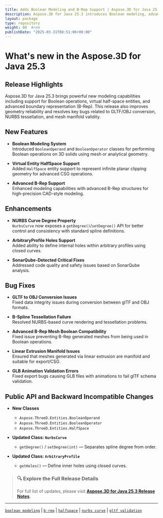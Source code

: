 ```yaml
---
title: Adds Boolean Modeling and B-Rep Support | Aspose.3D for Java 25.3
description: Aspose.3D for Java 25.3 introduces Boolean modeling, advanced B-Rep, HalfSpace entities, and fixes GLTF validation and tessellation issues.
layout: package
type: repository
weight: 00	#rem
publishDate: "2025-03-31T08:51:06+00:00"
---
```


# What's new in the Aspose.3D for Java 25.3

## Release Highlights

Aspose.3D for Java 25.3 brings powerful new modeling capabilities including support for Boolean operations, virtual half-space entities, and advanced boundary representation (B-Rep). This release also improves geometry reliability and resolves key bugs related to GLTF/OBJ conversion, NURBS tessellation, and mesh manifold validity.

## New Features

- **Boolean Modeling System**  
  Introduced `BooleanOperand` and `BooleanOperator` classes for performing Boolean operations on 3D solids using mesh or analytical geometry.

- **Virtual Entity HalfSpace Support**  
  Added `HalfSpace` entity support to represent infinite planar clipping geometry for advanced CSG operations.

- **Advanced B-Rep Support**  
  Enhanced modeling capabilities with advanced B-Rep structures for high-precision CAD-style modeling.

## Enhancements

- **NURBS Curve Degree Property**  
  `NurbsCurve` now exposes a `getDegree()`/`setDegree()` API for better control and consistency with standard spline definitions.

- **ArbitraryProfile Holes Support**  
  Added ability to define internal holes within arbitrary profiles using closed curves.

- **SonarQube-Detected Critical Fixes**  
  Addressed code quality and safety issues based on SonarQube analysis.

## Bug Fixes

- **GLTF to OBJ Conversion Issues**  
  Fixed data integrity issues during conversion between glTF and OBJ formats.

- **B-Spline Tessellation Failure**  
  Resolved NURBS-based curve rendering and tessellation problems.

- **Advanced B-Rep Mesh Boolean Compatibility**  
  Fixed issue preventing B-Rep generated meshes from being used in Boolean operations.

- **Linear Extrusion Manifold Issues**  
  Ensured that meshes generated via linear extrusion are manifold and suitable for export/CSG.

- **GLB Animation Validation Errors**  
  Fixed export bugs causing GLB files with animations to fail glTF schema validation.

## Public API and Backward Incompatible Changes

- **New Classes**  
  - `Aspose.ThreeD.Entities.BooleanOperand`  
  - `Aspose.ThreeD.Entities.BooleanOperator`  
  - `Aspose.ThreeD.Entities.HalfSpace`

- **Updated Class: `NurbsCurve`**  
  - `getDegree()` / `setDegree(int)` — Separates spline degree from order.

- **Updated Class: `ArbitraryProfile`**  
  - `getHoles()` — Define inner holes using closed curves.

> ### 🔍 Explore the Full Release Details
>
> For full list of updates, please visit **[Aspose.3D for Java 25.3 Release Notes](https://releases.aspose.com/3d/java/release-notes/2025/aspose-3d-for-java-25-3-release-notes/).**

---

[`boolean modeling`](https://search.aspose.com/q/boolean-modeling.html) | [`b-rep`](https://search.aspose.com/q/b-rep.html) | [`halfspace`](https://search.aspose.com/q/halfspace.html) | [`nurbs curve`](https://search.aspose.com/q/nurbs-curve.html) | [`gltf validation`](https://search.aspose.com/q/gltf-validation.html)

